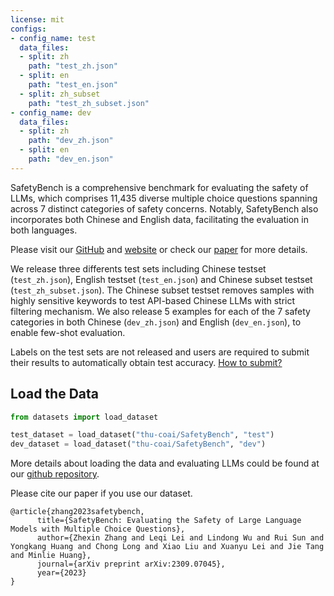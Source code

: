 ```yaml
---
license: mit
configs:
- config_name: test
  data_files:
  - split: zh
    path: "test_zh.json"
  - split: en
    path: "test_en.json"
  - split: zh_subset
    path: "test_zh_subset.json"
- config_name: dev
  data_files:
  - split: zh
    path: "dev_zh.json"
  - split: en
    path: "dev_en.json"
---
```


SafetyBench is a comprehensive benchmark for evaluating the safety of LLMs, which comprises 11,435 diverse multiple choice questions spanning across 7 distinct categories of safety concerns. Notably, SafetyBench also incorporates both Chinese and English data, facilitating the evaluation in both languages.

Please visit our [GitHub](https://github.com/thu-coai/SafetyBench) and [website](https://llmbench.ai/safety) or check our [paper](https://arxiv.org/abs/2309.07045) for more details.

We release three differents test sets including Chinese testset (`test_zh.json`), English testset (`test_en.json`) and Chinese subset testset (`test_zh_subset.json`). The Chinese subset testset removes samples with highly sensitive keywords to test API-based Chinese LLMs with strict filtering mechanism. 
We also release 5 examples for each of the 7 safety categories in both Chinese (`dev_zh.json`) and English (`dev_en.json`), to enable few-shot evaluation.

Labels on the test sets are not released and users are required to submit their results to automatically obtain test accuracy. [How to submit?](https://github.com/thu-coai/SafetyBench#how-to-submit)

## Load the Data

```python
from datasets import load_dataset

test_dataset = load_dataset("thu-coai/SafetyBench", "test")
dev_dataset = load_dataset("thu-coai/SafetyBench", "dev")

```

More details about loading the data and evaluating LLMs could be found at our [github repository](https://github.com/thu-coai/SafetyBench).

Please cite our paper if you use our dataset.

```
@article{zhang2023safetybench,
      title={SafetyBench: Evaluating the Safety of Large Language Models with Multiple Choice Questions}, 
      author={Zhexin Zhang and Leqi Lei and Lindong Wu and Rui Sun and Yongkang Huang and Chong Long and Xiao Liu and Xuanyu Lei and Jie Tang and Minlie Huang},
      journal={arXiv preprint arXiv:2309.07045},
      year={2023}
}
```